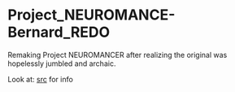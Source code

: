 # Project_NEUROMANCE-Bernard_REDO
 
 
 Remaking Project NEUROMANCER after realizing the original was hopelessly jumbled and archaic.

 Look at: [src](./src/README.md) for info

